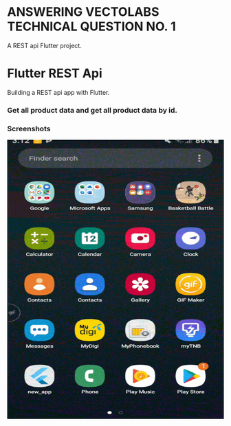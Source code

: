 # ANSWERING VECTOLABS TECHNICAL QUESTION NO. 1

A REST api Flutter project.

# Flutter REST Api

Building a REST api app with Flutter.

### Get all product data and get all product data by id.

### Screenshots

<img src="gifeditor_20191012_031448-min.gif" height="650em" width="650em" /> 

